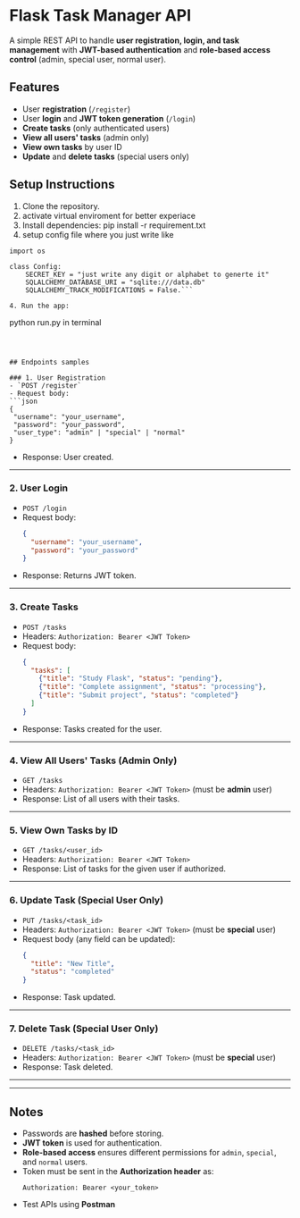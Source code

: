 
# Flask Task Manager API

A simple REST API to handle **user registration, login, and task management** with **JWT-based authentication** and **role-based access control** (admin, special user, normal user).


## Features

- User **registration** (`/register`)
- User **login** and **JWT token generation** (`/login`)
- **Create tasks** (only authenticated users)
- **View all users' tasks** (admin only)
- **View own tasks** by user ID
- **Update** and **delete tasks** (special users only)

## Setup Instructions

1. Clone the repository.
2. activate virtual enviroment for better experiace
2. Install dependencies:
  pip install -r requirement.txt
3. setup config file where you just write like 
```
import os

class Config:
    SECRET_KEY = "just write any digit or alphabet to generte it"
    SQLALCHEMY_DATABASE_URI = "sqlite:///data.db"
    SQLALCHEMY_TRACK_MODIFICATIONS = False.```

4. Run the app:
```
   python run.py in terminal
   ```



## Endpoints samples

### 1. User Registration
- `POST /register`
- Request body:
  ```json
  {
    "username": "your_username",
    "password": "your_password",
    "user_type": "admin" | "special" | "normal"
  }
  ```
- Response: User created.

---

### 2. User Login
- `POST /login`
- Request body:
  ```json
  {
    "username": "your_username",
    "password": "your_password"
  }
  ```
- Response: Returns JWT token.

---

### 3. Create Tasks
- `POST /tasks`
- Headers: `Authorization: Bearer <JWT Token>`
- Request body:
  ```json
  {
    "tasks": [
      {"title": "Study Flask", "status": "pending"},
      {"title": "Complete assignment", "status": "processing"},
      {"title": "Submit project", "status": "completed"}
    ]
  }
  ```
- Response: Tasks created for the user.

---

### 4. View All Users' Tasks (Admin Only)
- `GET /tasks`
- Headers: `Authorization: Bearer <JWT Token>` (must be **admin** user)
- Response: List of all users with their tasks.

---

### 5. View Own Tasks by ID
- `GET /tasks/<user_id>`
- Headers: `Authorization: Bearer <JWT Token>`
- Response: List of tasks for the given user if authorized.

---

### 6. Update Task (Special User Only)
- `PUT /tasks/<task_id>`
- Headers: `Authorization: Bearer <JWT Token>` (must be **special** user)
- Request body (any field can be updated):
  ```json
  {
    "title": "New Title",
    "status": "completed"
  }
  ```
- Response: Task updated.

---

### 7. Delete Task (Special User Only)
- `DELETE /tasks/<task_id>`
- Headers: `Authorization: Bearer <JWT Token>` (must be **special** user)
- Response: Task deleted.

---



---

## Notes

- Passwords are **hashed** before storing.
- **JWT token** is used for authentication.
- **Role-based access** ensures different permissions for `admin`, `special`, and `normal` users.
- Token must be sent in the **Authorization header** as:  
  ```
  Authorization: Bearer <your_token>
  ```
- Test APIs using **Postman**

